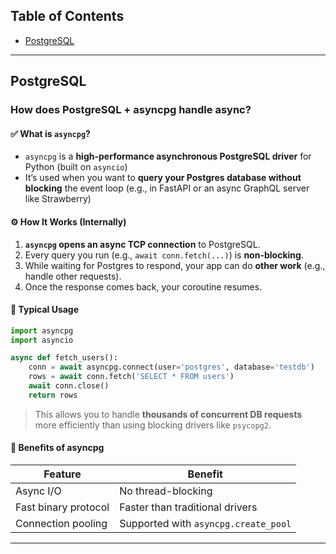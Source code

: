 ## Table of Contents
- [PostgreSQL](#postgresql)

---
## PostgreSQL

### How does **PostgreSQL + asyncpg** handle async?

#### ✅ What is `asyncpg`?

* `asyncpg` is a **high-performance asynchronous PostgreSQL driver** for Python (built on `asyncio`)
* It’s used when you want to **query your Postgres database without blocking** the event loop (e.g., in FastAPI or an async GraphQL server like Strawberry)

#### ⚙️ How It Works (Internally)

1. **`asyncpg` opens an async TCP connection** to PostgreSQL.
2. Every query you run (e.g., `await conn.fetch(...)`) is **non-blocking**.
3. While waiting for Postgres to respond, your app can do **other work** (e.g., handle other requests).
4. Once the response comes back, your coroutine resumes.

#### 🔁 Typical Usage

```python
import asyncpg
import asyncio

async def fetch_users():
    conn = await asyncpg.connect(user='postgres', database='testdb')
    rows = await conn.fetch('SELECT * FROM users')
    await conn.close()
    return rows
```

> This allows you to handle **thousands of concurrent DB requests** more efficiently than using blocking drivers like `psycopg2`.

#### 🚀 Benefits of asyncpg

| Feature              | Benefit                              |
| -------------------- | ------------------------------------ |
| Async I/O            | No thread-blocking                   |
| Fast binary protocol | Faster than traditional drivers      |
| Connection pooling   | Supported with `asyncpg.create_pool` |

---
